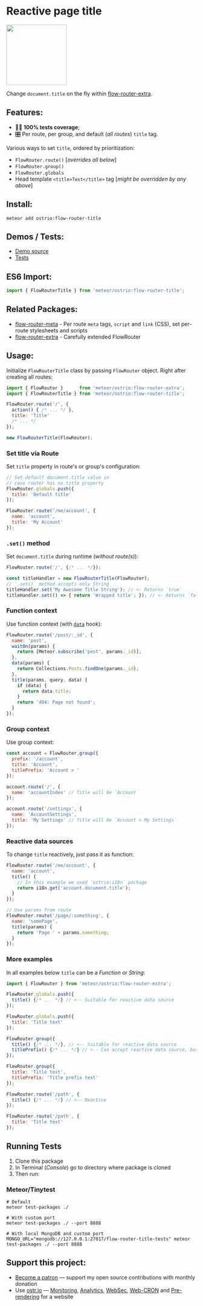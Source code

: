# Reactive page title

<a href="https://www.patreon.com/bePatron?u=20396046">
  <img src="https://c5.patreon.com/external/logo/become_a_patron_button@2x.png" width="160">
</a>

Change `document.title` on the fly within [flow-router-extra](https://github.com/VeliovGroup/flow-router).

## Features:

- 👨‍🔬 __100% tests coverage__;
- 🎛 Per route, per group, and default (*all routes*) `title` tag.

Various ways to set `title`, ordered by prioritization:

- `FlowRouter.route()` [*overrides all below*]
- `FlowRouter.group()`
- `FlowRouter.globals`
- Head template `<title>Text</title>` tag [*might be overridden by any above*]

## Install:

```shell
meteor add ostrio:flow-router-title
```

## Demos / Tests:

- [Demo source](https://github.com/VeliovGroup/Meteor-flow-router-title/tree/master/demo)
- [Tests](https://github.com/VeliovGroup/Meteor-flow-router-title/tree/master/tests)

## ES6 Import:

```js
import { FlowRouterTitle } from 'meteor/ostrio:flow-router-title';
```

## Related Packages:

- [flow-router-meta](https://github.com/VeliovGroup/Meteor-flow-router-meta#reactive-meta-tags-javascript-and-csss) - Per route `meta` tags, `script` and `link` (CSS), set per-route stylesheets and scripts
- [flow-router-extra](https://github.com/VeliovGroup/flow-router#flowrouter-extra) - Carefully extended FlowRouter

## Usage:

Initialize `FlowRouterTitle` class by passing `FlowRouter` object. Right after creating all routes:

```js
import { FlowRouter }      from 'meteor/ostrio:flow-router-extra';
import { FlowRouterTitle } from 'meteor/ostrio:flow-router-title';

FlowRouter.route('/', {
  action() { /* ... */ },
  title: 'Title'
  /* ... */
});

new FlowRouterTitle(FlowRouter);
```

### Set title via Route

Set `title` property in route's or group's configuration:

```js
// Set default document.title value in
// case router has no title property
FlowRouter.globals.push({
  title: 'Default title'
});

FlowRouter.route('/me/account', {
  name: 'account',
  title: 'My Account'
});
```

### `.set()` method

Set `document.title` during runtime (*without route(s)*):

```js
FlowRouter.route('/', {/* ... */});

const titleHandler = new FlowRouterTitle(FlowRouter);
// `.set()` method accepts only String
titleHandler.set('My Awesome Title String'); // <- Returns `true`
titleHandler.set(() => { return 'Wrapped title'; }); // <- Returns `false`, as function can't be set into the `document.title`
```

### Function context

Use function context (with [`data`](https://github.com/VeliovGroup/flow-router/blob/master/docs/hooks/data.md) hook):

```js
FlowRouter.route('/post/:_id', {
  name: 'post',
  waitOn(params) {
    return [Meteor.subscribe('post', params._id)];
  },
  data(params) {
    return Collections.Posts.findOne(params._id);
  },
  title(params, query, data) {
    if (data) {
      return data.title;
    }
    return '404: Page not found';
  }
});
```

### Group context

Use group context:

```js
const account = FlowRouter.group({
  prefix: '/account',
  title: 'Account',
  titlePrefix: 'Account > '
});

account.route('/', {
  name: 'accountIndex' // Title will be `Account`
});

account.route('/settings', {
  name: 'AccountSettings',
  title: 'My Settings' // Title will be `Account > My Settings`
});
```

### Reactive data sources

To change `title` reactively, just pass it as function:

```js
FlowRouter.route('/me/account', {
  name: 'account',
  title() {
    // In this example we used `ostrio:i18n` package
    return i18n.get('account.document.title');
  }
});

// Use params from route
FlowRouter.route('/page/:something', {
  name: 'somePage',
  title(params) {
    return 'Page ' + params.something;
  }
});
```

### More examples

In all examples below `title` can be a *Function* or *String*:

```js
import { FlowRouter } from 'meteor/ostrio:flow-router-extra';

FlowRouter.globals.push({
  title() {/* ... */} // <-- Suitable for reactive data source
});

FlowRouter.globals.push({
  title: 'Title text'
});

FlowRouter.group({
  title() {/* ... */}, // <-- Suitable for reactive data source
  titlePrefix() {/* ... */} // <-- Can accept reactive data source, but won't trigger re-computation
});

FlowRouter.group({
  title: 'Title text',
  titlePrefix: 'Title prefix text'
});

FlowRouter.route('/path', {
  title() {/* ... */} // <-- Reactive
});

FlowRouter.route('/path', {
  title: 'Title text'
});
```

## Running Tests

1. Clone this package
2. In Terminal (*Console*) go to directory where package is cloned
3. Then run:

### Meteor/Tinytest

```shell
# Default
meteor test-packages ./

# With custom port
meteor test-packages ./ --port 8888

# With local MongoDB and custom port
MONGO_URL="mongodb://127.0.0.1:27017/flow-router-title-tests" meteor test-packages ./ --port 8888
```

## Support this project:

- [Become a patron](https://www.patreon.com/bePatron?u=20396046) — support my open source contributions with monthly donation
- Use [ostr.io](https://ostr.io) — [Monitoring](https://snmp-monitoring.com), [Analytics](https://ostr.io/info/web-analytics), [WebSec](https://domain-protection.info), [Web-CRON](https://web-cron.info) and [Pre-rendering](https://prerendering.com) for a website
